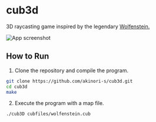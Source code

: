 # cub3d
3D raycasting game inspired by the legendary [Wolfenstein.](https://en.wikipedia.org/wiki/Wolfenstein)

![App screenshot](https://github.com/akinori-s/cub3d/blob/main/docs/cub3d_wolfenstein_map.gif?raw=true)

## How to Run

1. Clone the repository and compile the program.
```bash
git clone https://github.com/akinori-s/cub3d.git
cd cub3d
make
```

2. Execute the program with a map file.

```bash
./cub3D cubfiles/wolfenstein.cub
```
